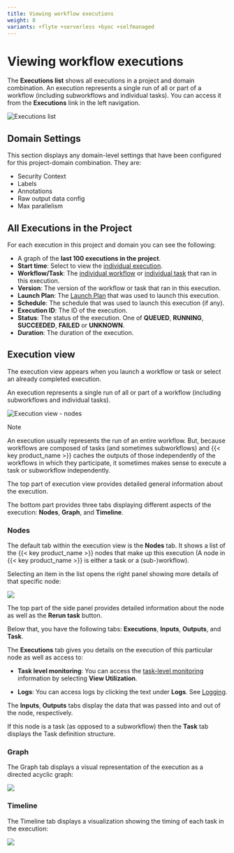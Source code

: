 ```yaml
---
title: Viewing workflow executions
weight: 8
variants: +flyte +serverless +byoc +selfmanaged
---
```


# Viewing workflow executions

The **Executions list** shows all executions in a project and domain combination.
An execution represents a single run of all or part of a workflow (including subworkflows and individual tasks).
You can access it from the **Executions** link in the left navigation.

![Executions list](/_static/images/user-guide/core-concepts/workflows/viewing-workflow-executions/executions-list.png)

## Domain Settings

This section displays any domain-level settings that have been configured for this project-domain combination. They are:

* Security Context
* Labels
* Annotations
* Raw output data config
* Max parallelism

## All Executions in the Project

For each execution in this project and domain you can see the following:

* A graph of the **last 100 executions in the project**.
* **Start time**: Select to view the [individual execution](#execution-view).
* **Workflow/Task**: The [individual workflow](./viewing-workflows) or [individual task](../tasks/viewing-tasks) that ran in this execution.
* **Version**: The version of the workflow or task that ran in this execution.
* **Launch Plan**: The [Launch Plan](../launch-plans/viewing-launch-plans) that was used to launch this execution.
* **Schedule**: The schedule that was used to launch this execution (if any).
* **Execution ID**: The ID of the execution.
* **Status**: The status of the execution. One of **QUEUED**, **RUNNING**, **SUCCEEDED**, **FAILED** or **UNKNOWN**.
* **Duration**: The duration of the execution.

## Execution view

The execution view appears when you launch a workflow or task or select an already completed execution.

An execution represents a single run of all or part of a workflow (including subworkflows and individual tasks).

![Execution view - nodes](/_static/images/user-guide/core-concepts/workflows/viewing-workflow-executions/execution-view-nodes.png)

> [!NOTE]
> An execution usually represents the run of an entire workflow.
> But, because workflows are composed of tasks (and sometimes subworkflows) and {{< key product_name >}} caches the outputs of those independently of the workflows in which they participate, it sometimes makes sense to execute a task or subworkflow independently.

The top part of execution view provides detailed general information about the execution.

The bottom part provides three tabs displaying different aspects of the execution: **Nodes**, **Graph**, and **Timeline**.

### Nodes

The default tab within the execution view is the **Nodes** tab.
It shows a list of the {{< key product_name >}} nodes that make up this execution (A node in {{< key product_name >}} is either a task or a (sub-)workflow).

Selecting an item in the list opens the right panel showing more details of that specific node:

![](/_static/images/user-guide/core-concepts/workflows/viewing-workflow-executions/execution-view-node-side-panel.png)

The top part of the side panel provides detailed information about the node as well as the **Rerun task** button.

Below that, you have the following tabs: **Executions**, **Inputs**, **Outputs**, and **Task**.

The **Executions** tab gives you details on the execution of this particular node as well as access to:

* **Task level monitoring**: You can access the [task-level monitoring](../tasks/task-hardware-environment/task-level-monitoring) information by selecting **View Utilization**.

* **Logs**: You can access logs by clicking the text under **Logs**. See [Logging](../tasks/viewing-logs).

The **Inputs**, **Outputs** tabs display the data that was passed into and out of the node, respectively.

If this node is a task (as opposed to a subworkflow) then the **Task** tab displays the Task definition structure.

### Graph

The Graph tab displays a visual representation of the execution as a directed acyclic graph:

![](/_static/images/user-guide/core-concepts/workflows/viewing-workflow-executions/execution-view-graph.png)

### Timeline

The Timeline tab displays a visualization showing the timing of each task in the execution:

![](/_static/images/user-guide/core-concepts/workflows/viewing-workflow-executions/execution-view-timeline.png)
